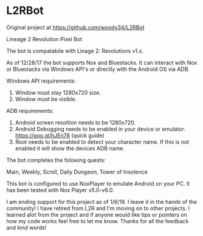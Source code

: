 # L2RBot

Original project at https://github.com/woody34/L2RBot

Lineage 2 Revolution Pixel Bot

The bot is compatabile with Linage 2: Revolutions v1.x.

As of 12/28/17 the bot supports Nox and Bluestacks. It can interact with Nox or Bluestacks via Windows API's or directly with the Android OS via ADB.


Windows API requirements:
1. Window must stay 1280x720 size.
2. Window must be visible.

ADB requirements:
1. Android screen resoltion needs to be 1280x720.
2. Android Debugging needs to be enabled in your device or emulator. https://goo.gl/hJEn78 (quick guide)
3. Root needs to be enabled to detect your character name. If this is not enabled it will show the devices ADB name.


The bot completes the folowing quests:

Main,
Weekly,
Scroll,
Daily Dungeon,
Tower of Insolence

This bot is configured to use NoxPlayer to emulate Android on your PC. It has been tested with Nox Player v5.0-v6.0. 

I am ending support for this project as of 1/6/18. I leave it in the hands of the community! I have retired from L2R and I'm moving on to other projects. I learned alot from the project and if anyone would like tips or pointers on how my code works feel free to let me know. Thanks for all the feedback and kind words!
